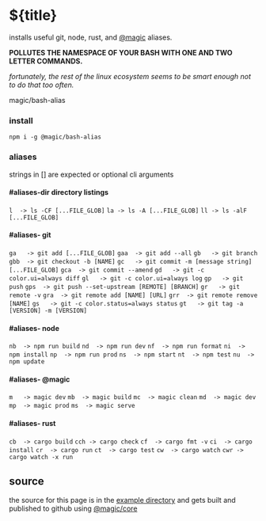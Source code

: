 # ${title}

installs useful git, node, rust, and [@magic](https://magic.github.io) aliases.

**POLLUTES THE NAMESPACE OF YOUR BASH WITH ONE AND TWO LETTER COMMANDS.**

*fortunately, the rest of the linux ecosystem seems to be smart enough not to do that too often.*

<GitBadges>magic/bash-alias</GitBadges>

### install

`npm i -g @magic/bash-alias`

### aliases

strings in [] are expected or optional cli arguments

#### #aliases-dir directory listings
`l  -> ls -CF [...FILE_GLOB]`
`la -> ls -A [...FILE_GLOB]`
`ll -> ls -alF [...FILE_GLOB]`

#### #aliases- git

`ga   -> git add [...FILE_GLOB]`
`gaa  -> git add --all`
`gb   -> git branch`
`gbb  -> git checkout -b [NAME]`
`gc   -> git commit -m [message string] [...FILE_GLOB]`
`gca  -> git commit --amend`
`gd   -> git -c color.ui=always diff`
`gl   -> git -c color.ui=always log`
`gp   -> git push`
`gps  -> git push --set-upstream [REMOTE] [BRANCH]`
`gr   -> git remote -v`
`gra  -> git remote add [NAME] [URL]`
`grr  -> git remote remove [NAME]`
`gs   -> git -c color.status=always status`
`gt   -> git tag -a [VERSION] -m [VERSION]`

#### #aliases- node

`nb  -> npm run build`
`nd  -> npm run dev`
`nf  -> npm run format`
`ni  -> npm install`
`np  -> npm run prod`
`ns  -> npm start`
`nt  -> npm test`
`nu  -> npm update`

#### #aliases- @magic

`m   -> magic dev`
`mb  -> magic build`
`mc  -> magic clean`
`md  -> magic dev`
`mp  -> magic prod`
`ms  -> magic serve`

#### #aliases- rust

`cb  -> cargo build`
`cch -> cargo check`
`cf  -> cargo fmt -v`
`ci  -> cargo install`
`cr  -> cargo run`
`ct  -> cargo test`
`cw  -> cargo watch`
`cwr -> cargo watch -x run`


## source

the source for this page is in the
[example directory](https://github.com/magic/bash-alias/tree/master/example)
and gets built and published to github using
[@magic/core](https://github.com/magic/core)
